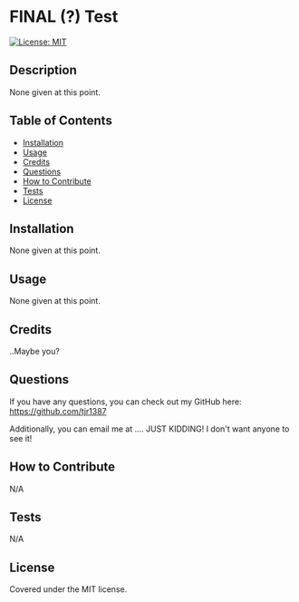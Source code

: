# FINAL (?) Test
[![License: MIT](https://img.shields.io/badge/License-MIT-yellow.svg)](https://opensource.org/licenses/MIT)

## Description

None given at this point.

## Table of Contents

- [Installation](#installation)
- [Usage](#usage)
- [Credits](#credits)
- [Questions](#questions)
- [How to Contribute](#how-to-contribute)
- [Tests](#tests)
- [License](#license)

## Installation

None given at this point.

## Usage

None given at this point.

## Credits

..Maybe you?

## Questions

If you have any questions, you can check out my GitHub here: https://github.com/tjr1387  

Additionally, you can email me at .... JUST KIDDING! I don't want anyone to see it!

## How to Contribute

N/A

## Tests

N/A

## License

Covered under the MIT license.
